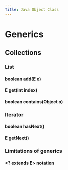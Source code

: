 ```yaml
---
Title: Java Object Class
---
```


# Generics

## Collections

### List<E>

#### boolean add(E e)

#### E get(int index)

#### boolean contains(Object o)

### Iterator<E>

#### boolean hasNext()

#### E getNext()

### Limitations of generics

#### <? extends E> notation